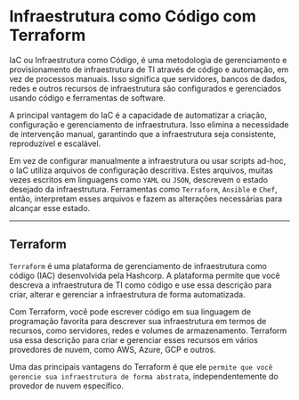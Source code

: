 # Infraestrutura como Código com Terraform

IaC ou Infraestrutura como Código, é uma metodologia de gerenciamento e provisionamento de infraestrutura de TI através de código e automação, em vez de processos manuais. Isso significa que servidores, bancos de dados, redes e outros recursos de infraestrutura são configurados e gerenciados usando código e ferramentas de software.

A principal vantagem do IaC é a capacidade de automatizar a criação, configuração e gerenciamento de infraestrutura. Isso elimina a necessidade de intervenção manual, garantindo que a infraestrutura seja consistente, reproduzível e escalável.

Em vez de configurar manualmente a infraestrutura ou usar scripts ad-hoc, o IaC utiliza arquivos de configuração descritiva. Estes arquivos, muitas vezes escritos em linguagens como `YAML` ou `JSON`, descrevem o estado desejado da infraestrutura. Ferramentas como `Terraform`, `Ansible` e `Chef`, então, interpretam esses arquivos e fazem as alterações necessárias para alcançar esse estado.

---

## Terraform

`Terraform` é uma plataforma de gerenciamento de infraestrutura como código (IAC) desenvolvida pela Hashcorp. A plataforma permite que você descreva a infraestrutura de TI como código e use essa descrição para criar, alterar e gerenciar a infraestrutura de forma automatizada.

Com Terraform, você pode escrever código em sua linguagem de programação favorita para descrever sua infraestrutura em termos de recursos, como servidores, redes e volumes de armazenamento. Terraform usa essa descrição para criar e gerenciar esses recursos em vários provedores de nuvem, como AWS, Azure, GCP e outros.

Uma das principais vantagens do Terraform é que ele `permite que você gerencie sua infraestrutura de forma abstrata`, independentemente do provedor de nuvem específico.